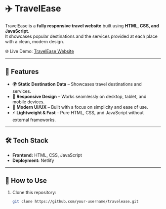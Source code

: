 # ✈️ TravelEase  

TravelEase is a **fully responsive travel website** built using **HTML, CSS, and JavaScript**.  
It showcases popular destinations and the services provided at each place with a clean, modern design.  

🌐 Live Demo: [TravelEase Website](https://itstravelease.netlify.app)  

---

## 📌 Features  

- 🌍 **Static Destination Data** – Showcases travel destinations and services.  
- 📱 **Responsive Design** – Works seamlessly on desktop, tablet, and mobile devices.  
- 🎨 **Modern UI/UX** – Built with a focus on simplicity and ease of use.  
- ⚡ **Lightweight & Fast** – Pure HTML, CSS, and JavaScript without external frameworks.  

---

## 🛠️ Tech Stack  

- **Frontend:** HTML, CSS, JavaScript  
- **Deployment:** Netlify  

---

## 🚀 How to Use  

1. Clone this repository:  
   ```bash
   git clone https://github.com/your-username/travelease.git
